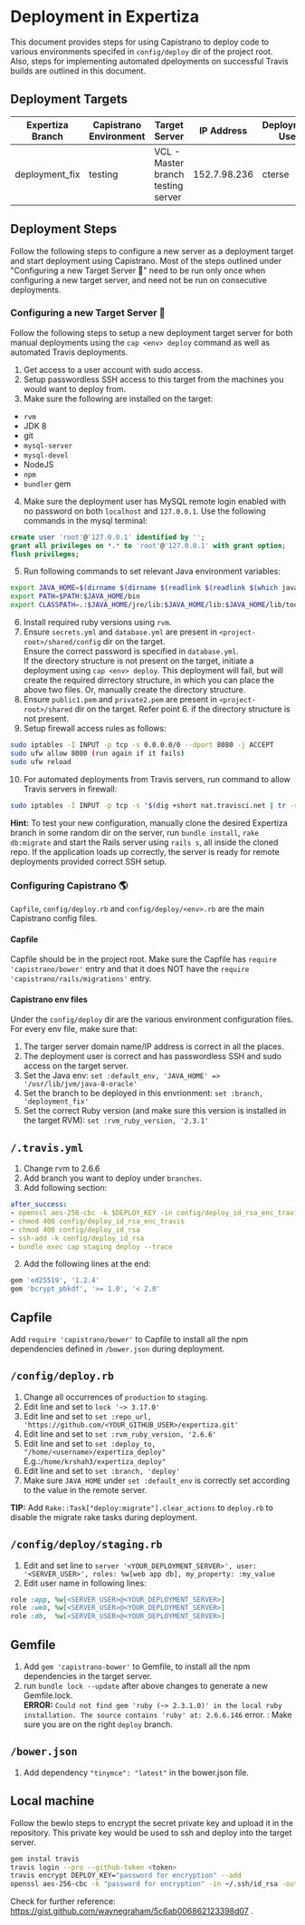 # Deployment in Expertiza

This document provides steps for using Capistrano to deploy code to various environments specifed in `config/deploy` dir of the project root. 
</br>Also, steps for implementing automated dpeloyments on successful Travis builds are outlined in this document.

## Deployment Targets

| Expertiza Branch | Capistrano Environment | Target Server | IP Address | Deployment User | Deployment Directory
|---|---|---|---|---|---|
| deployment_fix | testing | VCL - Master branch testing server	| 152.7.98.236 | cterse | `/var/www` |

## Deployment Steps

Follow the following steps to configure a new server as a deployment target and start deployment using Capistrano. Most of the steps outlined under "Configuring a new Target Server 🎯" need to be run only once when configuring a new target server, and need not be run on consecutive deployments. 

### Configuring a new Target Server 🎯
Follow the following steps to setup a new deployment target server for both manual deployments using the `cap <env> deploy` command as well as automated Travis deployments.
1. Get access to a user account with sudo access.
2. Setup passwordless SSH access to this target from the machines you would want to deploy from.
3. Make sure the following are installed on the target:
  - `rvm`
  - JDK 8
  - git
  - `mysql-server`
  - `mysql-devel`
  - NodeJS
  - `npm`
  - `bundler` gem
4. Make sure the deployment user has MySQL remote login enabled with no password on both `localhost` and `127.0.0.1`. Use the following commands in the mysql terminal:
```sql
create user 'root'@'127.0.0.1' identified by '';
grant all privileges on *.* to 'root'@'127.0.0.1' with grant option;
flush privileges;
```
5. Run following commands to set relevant Java environment variables:
```bash
export JAVA_HOME=$(dirname $(dirname $(readlink $(readlink $(which javac)))))
export PATH=$PATH:$JAVA_HOME/bin
export CLASSPATH=.:$JAVA_HOME/jre/lib:$JAVA_HOME/lib:$JAVA_HOME/lib/tools.jar
```
6. Install required ruby versions using `rvm`.
7. Ensure `secrets.yml` and `database.yml` are present in `<project-root>/shared/config` dir on the target.</br>Ensure the correct password is specified in `database.yml`.</br>If the directory structure is not present on the target, initiate a deployment using `cap <env> deploy`. This deployment will fail, but will create the required dirrectory structure, in which you can place the above two files. Or, manually create the directory structure.
8. Ensure `public1.pem` and `private2.pem` are present in `<project-root>/shared` dir on the target. Refer point 6. if the directory structure is not present. 
9. Setup firewall access rules as follows:
```bash
sudo iptables -I INPUT -p tcp -s 0.0.0.0/0 --dport 8080 -j ACCEPT
sudo ufw allow 8080 (run again if it fails)
sudo ufw reload
```
10. For automated deployments from Travis servers, run command to allow Travis servers in firewall:
```bash
sudo iptables -I INPUT -p tcp -s "$(dig +short nat.travisci.net | tr -s '\r\n' ',' | sed -e 's/,$/\n/')" --dport 22 -j ACCEPT
```

**Hint:** To test your new configuration, manually clone the desired Expertiza branch in some random dir on the server, run `bundle install`, `rake db:migrate` and start the Rails server using `rails s`, all inside the cloned repo. If the application loads up correctly, the server is ready for remote deployments provided correct SSH setup.

### Configuring Capistrano 🌎
`Capfile`, `config/deploy.rb` and `config/deploy/<env>.rb` are the main Capistrano config files. 

#### Capfile
Capfile should be in the project root. Make sure the Capfile has `require 'capistrano/bower'` entry and that it does NOT have the `require 'capistrano/rails/migrations'` entry.

#### Capistrano env files
Under the `config/deploy` dir are the various environment configuration files. For every env file, make sure that:
1. The targer server domain name/IP address is correct in all the places. 
2. The deployment user is correct and has passwordless SSH and sudo access on the target server.
3. Set the Java env: `set :default_env, 'JAVA_HOME' => '/usr/lib/jvm/java-8-oracle'`
4. Set the branch to be deployed in this envrionment: `set :branch, 'deployment_fix'`
5. Set the correct Ruby version (and make sure this version is installed in the target RVM): `set :rvm_ruby_version, '2.3.1'`

## `/.travis.yml`

1. Change rvm to 2.6.6
2. Add branch you want to deploy under `branches`.
3. Add following section:
```yml
after_success:
- openssl aes-256-cbc -k $DEPLOY_KEY -in config/deploy_id_rsa_enc_travis -d -a -out config/deploy_id_rsa
- chmod 400 config/deploy_id_rsa_enc_travis
- chmod 400 config/deploy_id_rsa
- ssh-add -k config/deploy_id_rsa
- bundle exec cap staging deploy --trace
```

2. Add the following lines at the end:
```ruby
gem 'ed25519', '1.2.4'
gem 'bcrypt_pbkdf', '>= 1.0', '< 2.0'
```

## Capfile

Add `require 'capistrano/bower'` to Capfile to install all the npm dependencies defined in `/bower.json` during deployment.

## `/config/deploy.rb`

1. Change all occurrences of `production` to `staging`.
2. Edit line and set to `lock '~> 3.17.0'`
3. Edit line and set to `set :repo_url, 'https://github.com/<YOUR_GITHUB_USER>/expertiza.git'`
4. Edit line and set to `set :rvm_ruby_version, '2.6.6'`
5. Edit line and set to `set :deploy_to, "/home/<username>/expertiza_deploy"` E.g.:`/home/krshah3/expertiza_deploy"`
6. Edit line and set to `set :branch, 'deploy'`
7. Make sure `JAVA_HOME` under `set :default_env` is correctly set according to the value in the remote server.

**TIP:** Add `Rake::Task["deploy:migrate"].clear_actions` to `deploy.rb` to disable the migrate rake tasks during deployment. 

## `/config/deploy/staging.rb`

1. Edit and set line to `server '<YOUR_DEPLOYMENT_SERVER>', user: '<SERVER_USER>', roles: %w[web app db], my_property: :my_value`
2. Edit user name in following lines:
```ruby
role :app, %w[<SERVER_USER>@<YOUR_DEPLOYMENT_SERVER>]
role :web, %w[<SERVER_USER>@<YOUR_DEPLOYMENT_SERVER>]
role :db,  %w[<SERVER_USER>@<YOUR_DEPLOYMENT_SERVER>]
```

## Gemfile
1. Add `gem 'capistrano-bower'` to Gemfile, to install all the npm dependencies in the target server.
2. run `bundle lock --update` after above changes to generate a new Gemfile.lock.</br>
**ERROR:** `Could not find gem 'ruby (~> 2.3.1.0)' in the local ruby installation. The source contains 'ruby' at: 2.6.6.146` error. : Make sure you are on the right `deploy` branch.

## `/bower.json`
1. Add dependency `"tinymce": "latest"` in the bower.json file.

## Local machine

Follow the bewlo steps to encrypt the secret private key and upload it in the repository. This private key would be used to ssh and deploy into the target server.
```bash
gem instal travis
travis login --pro --github-token <token>
travis encrypt DEPLOY_KEY="password for encryption" --add
openssl aes-256-cbc -k "password for encryption" -in ~/.ssh/id_rsa -out deploy_id_rsa_enc_travis -a
```

Check for further reference: https://gist.github.com/waynegraham/5c6ab006862123398d07 .
